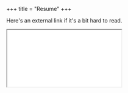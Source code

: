 +++
title = "Resume"
+++

Here's an external link if it's a bit hard to read.
<div class="resume">
<iframe src="/Resume.pdf#toolbar=0">
</iframe>
</div>
